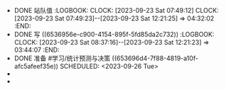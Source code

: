 - DONE 站队值
  :LOGBOOK:
  CLOCK: [2023-09-23 Sat 07:49:12]
  CLOCK: [2023-09-23 Sat 07:49:23]--[2023-09-23 Sat 12:21:25] =>  04:32:02
  :END:
- DONE 写 ((6536956e-c900-4154-895f-5fd85da2c732))
  :LOGBOOK:
  CLOCK: [2023-09-23 Sat 08:37:16]--[2023-09-23 Sat 12:21:23] =>  03:44:07
  :END:
- DONE 准备 #学习/统计预测与决策  ((653696d4-7f88-4819-a10f-afc5afeef35e))
  SCHEDULED: <2023-09-26 Tue>
-
-